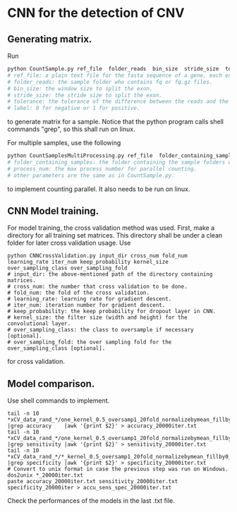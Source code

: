 # CNN for the detection of CNV
## Generating matrix. 
Run
```bash
python CountSample.py ref_file  folder_reads  bin_size  stride_size  tolerance  label
# ref_file: a plain text file for the fasta sequence of a gene, each exon as a line. 
# folder_reads: the sample folder who contains fq or fq.gz files. 
# bin_size: the window size to split the exon. 
# stride_size: the stride size to split the exon. 
# tolerance: the tolerance of the difference between the reads and the ref_file in a window. This is not implemented yet, so it's 0 whatever the input is. 
# label: 0 for negative or 1 for positive. 
```

to generate matrix for a sample. Notice that the python program calls shell commands "grep", so this shall run on linux. 

For multiple samples, use the following 

```bash
python CountSamplesMultiProcessing.py ref_file  folder_containing_samples  bin_size  stride_size  tolerance  label process_num
# folder_containing_samples: the folder containing the sample folders who contains .fq or .fq.gz files.
# process_num: the max process number for parallel counting. 
# other parameters are the same as in CountSample.py. 
```
to implement counting parallel. It also needs to be run on linux. 
## CNN Model training. 
For model training, the cross validation method was used. 
First, make a directory for all training set matrices. This directory shall be under a clean folder for later cross validation usage. 
Use 
```
python CNNCrossValidation.py input_dir cross_num fold_num learning_rate iter_num keep_probability kernel_size over_sampling_class over_sampling_fold
# input_dir: the above-mentioned path of the directory containing matrices. 
# cross_num: the number that cross validation to be done. 
# fold_num: the fold of the cross validation. 
# learning_rate: learning rate for gradient descent. 
# iter_num: iteration number for gradient descent. 
# keep_probability: the keep probability for dropout layer in CNN. 
# kernel_size: the filter size (width and height) for the convolutional layer. 
# over_sampling_class: the class to oversample if necessary [optional].  
# over_sampling_fold: the over sampling fold for the over_sampling_class [optional]. 
```
for cross validation. 
## Model comparison. 
Use shell commands to implement. 
```
tail -n 10 *xCV_data_rand_*/one_kernel_0.5_oversamp1_20fold_normalizebymean_fillby0_stride25_part_*/log.log |grep accuracy    |awk '{print $2}' > accuracy_20000iter.txt
tail -n 10 *xCV_data_rand_*/one_kernel_0.5_oversamp1_20fold_normalizebymean_fillby0_stride25_part_*/log.log |grep sensitivity |awk '{print $2}' > sensitivity_20000iter.txt
tail -n 10 *xCV_data_rand_*/*_kernel_0.5_oversamp1_20fold_normalizebymean_fillby0_stride25_part_*/log.log |grep specificity |awk '{print $2}' > specificity_20000iter.txt
# Convert to unix format in case the previous step was run on Windows. 
dos2unix *_20000iter.txt
paste accuracy_20000iter.txt sensitivity_20000iter.txt specificity_20000iter > accu_sens_spec_20000iter.txt
```
Check the performances of the models in the last .txt file. 
